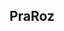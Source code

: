 <!DOCTYPE html>
<html lang="en">
<head>
    <title>Webpage Design</title>
    <!-- Link to your external CSS file -->
  <link rel="stylesheet" href="Styles/style.css" />
</head> 
 <body>
       <div class="main">
           <div class="navbar">
               <div class="icon">
                   <h2 class="logo">PraRoz</h2>
               </div>
           </div>
       </div>
 </body> 
</html>
